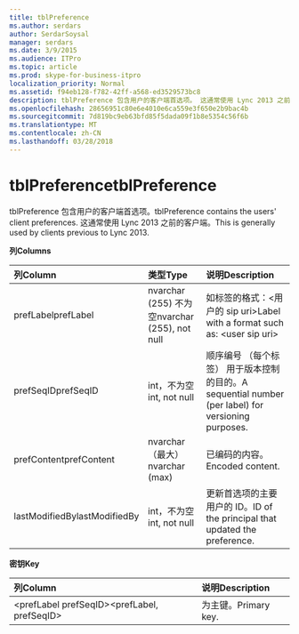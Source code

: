 ```yaml
---
title: tblPreference
ms.author: serdars
author: SerdarSoysal
manager: serdars
ms.date: 3/9/2015
ms.audience: ITPro
ms.topic: article
ms.prod: skype-for-business-itpro
localization_priority: Normal
ms.assetid: f94eb128-f782-42ff-a568-ed3529573bc8
description: tblPreference 包含用户的客户端首选项。 这通常使用 Lync 2013 之前的客户端。
ms.openlocfilehash: 28656951c80e6e4010e6ca559e3f650e2b9bac4b
ms.sourcegitcommit: 7d819bc9eb63bfd85f5dada09f1b8e5354c56f6b
ms.translationtype: MT
ms.contentlocale: zh-CN
ms.lasthandoff: 03/28/2018
---
```

# <a name="tblpreference"></a><span data-ttu-id="67491-104">tblPreference</span><span class="sxs-lookup"><span data-stu-id="67491-104">tblPreference</span></span>
 
<span data-ttu-id="67491-105">tblPreference 包含用户的客户端首选项。</span><span class="sxs-lookup"><span data-stu-id="67491-105">tblPreference contains the users' client preferences.</span></span> <span data-ttu-id="67491-106">这通常使用 Lync 2013 之前的客户端。</span><span class="sxs-lookup"><span data-stu-id="67491-106">This is generally used by clients previous to Lync 2013.</span></span>
  
<span data-ttu-id="67491-107">**列**</span><span class="sxs-lookup"><span data-stu-id="67491-107">**Columns**</span></span>

|<span data-ttu-id="67491-108">**列**</span><span class="sxs-lookup"><span data-stu-id="67491-108">**Column**</span></span>|<span data-ttu-id="67491-109">**类型**</span><span class="sxs-lookup"><span data-stu-id="67491-109">**Type**</span></span>|<span data-ttu-id="67491-110">**说明**</span><span class="sxs-lookup"><span data-stu-id="67491-110">**Description**</span></span>|
|:-----|:-----|:-----|
|<span data-ttu-id="67491-111">prefLabel</span><span class="sxs-lookup"><span data-stu-id="67491-111">prefLabel</span></span>  <br/> |<span data-ttu-id="67491-112">nvarchar (255) 不为空</span><span class="sxs-lookup"><span data-stu-id="67491-112">nvarchar (255), not null</span></span>  <br/> |<span data-ttu-id="67491-113">如标签的格式：\<用户的 sip uri\></span><span class="sxs-lookup"><span data-stu-id="67491-113">Label with a format such as: \<user sip uri\></span></span>|<span data-ttu-id="67491-114">用户名。\<的首选项组\>。</span><span class="sxs-lookup"><span data-stu-id="67491-114">username.\<preference set\>.</span></span>  <br/> |
|<span data-ttu-id="67491-115">prefSeqID</span><span class="sxs-lookup"><span data-stu-id="67491-115">prefSeqID</span></span>  <br/> |<span data-ttu-id="67491-116">int，不为空</span><span class="sxs-lookup"><span data-stu-id="67491-116">int, not null</span></span>  <br/> |<span data-ttu-id="67491-117">顺序编号 （每个标签） 用于版本控制的目的。</span><span class="sxs-lookup"><span data-stu-id="67491-117">A sequential number (per label) for versioning purposes.</span></span>  <br/> |
|<span data-ttu-id="67491-118">prefContent</span><span class="sxs-lookup"><span data-stu-id="67491-118">prefContent</span></span>  <br/> |<span data-ttu-id="67491-119">nvarchar （最大）</span><span class="sxs-lookup"><span data-stu-id="67491-119">nvarchar (max)</span></span>  <br/> |<span data-ttu-id="67491-120">已编码的内容。</span><span class="sxs-lookup"><span data-stu-id="67491-120">Encoded content.</span></span>  <br/> |
|<span data-ttu-id="67491-121">lastModifiedBy</span><span class="sxs-lookup"><span data-stu-id="67491-121">lastModifiedBy</span></span>  <br/> |<span data-ttu-id="67491-122">int，不为空</span><span class="sxs-lookup"><span data-stu-id="67491-122">int, not null</span></span>  <br/> |<span data-ttu-id="67491-123">更新首选项的主要用户的 ID。</span><span class="sxs-lookup"><span data-stu-id="67491-123">ID of the principal that updated the preference.</span></span>  <br/> |
   
<span data-ttu-id="67491-124">**密钥**</span><span class="sxs-lookup"><span data-stu-id="67491-124">**Key**</span></span>

|<span data-ttu-id="67491-125">**列**</span><span class="sxs-lookup"><span data-stu-id="67491-125">**Column**</span></span>|<span data-ttu-id="67491-126">**说明**</span><span class="sxs-lookup"><span data-stu-id="67491-126">**Description**</span></span>|
|:-----|:-----|
|<span data-ttu-id="67491-127">\<prefLabel prefSeqID\></span><span class="sxs-lookup"><span data-stu-id="67491-127">\<prefLabel, prefSeqID\></span></span>  <br/> |<span data-ttu-id="67491-128">为主键。</span><span class="sxs-lookup"><span data-stu-id="67491-128">Primary key.</span></span>  <br/> |
   

